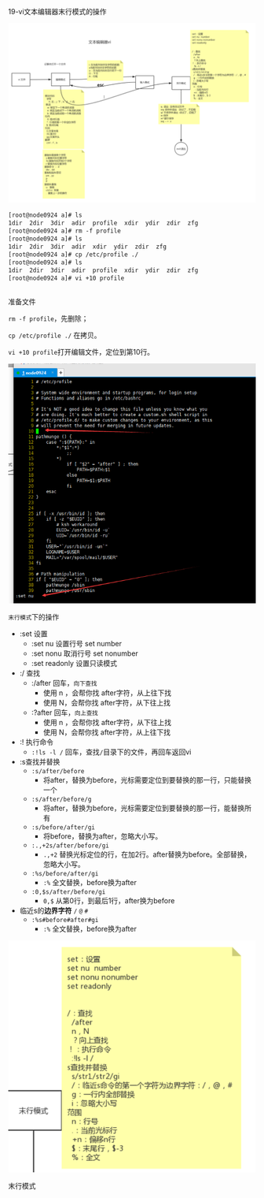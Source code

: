 19-vi文本编辑器末行模式的操作



![image-20201115152846447](../image/image-20201115152846447.png)



```shell
[root@node0924 a]# ls
1dir  2dir  3dir  adir  profile  xdir  ydir  zdir  zfg
[root@node0924 a]# rm -f profile
[root@node0924 a]# ls
1dir  2dir  3dir  adir  xdir  ydir  zdir  zfg
[root@node0924 a]# cp /etc/profile ./
[root@node0924 a]# ls
1dir  2dir  3dir  adir  profile  xdir  ydir  zdir  zfg
[root@node0924 a]# vi +10 profile


```

准备文件

`rm -f profile`，先删除；

`cp /etc/profile ./` 在拷贝。

`vi +10 profile`打开编辑文件，定位到第10行。



![image-20201115153626411](../image/image-20201115153626411.png)



`末行模式`下的操作

* :set  设置
  * :set nu	设置行号  set number
  * :set nonu  取消行号 set nonumber
  * :set readonly  设置只读模式
* :/ 查找
  * :/after  回车，`向下查找`
    * 使用 n ，会帮你找 after字符，从上往下找
    * 使用 N，会帮你找 after字符，从下往上找
  * :?after  回车，`向上查找`
    * 使用 n ，会帮你找 after字符，从下往上找
    * 使用 N，会帮你找 after字符，从上往下找
* :! 执行命令
  * `:!ls -l /`  回车，查找`/`目录下的文件，再回车返回vi
* :s查找并替换
  * `:s/after/before`
    * 将after，替换为before，光标需要定位到要替换的那一行，只能替换一个
  * `:s/after/before/g`
    * 将after，替换为before，光标需要定位到要替换的那一行，能替换所有
  * `:s/before/after/gi`
    * 将before，替换为after，忽略大小写。
  * `:.,+2s/after/before/gi`
    * `.,+2`  替换光标定位的行，在加2行。after替换为before。全部替换，忽略大小写。
  * `:%s/before/after/gi`
    * `:%` 全文替换，before换为after
  * `:0,$s/after/before/gi`
    * `0,$` 从第0行，到最后1行，after换为before
* 临近s的**边界字符** `/`  `@`  `#`
  * `:%s#before#after#gi`
    * `:%` 全文替换，before换为after



![image-20201115161804699](../image/image-20201115161804699.png)



末行模式





